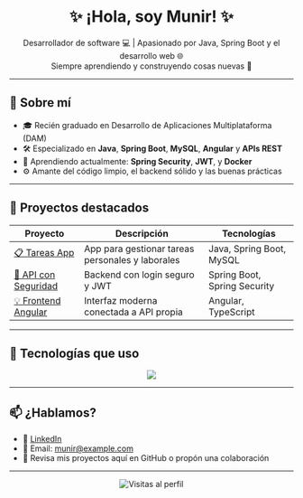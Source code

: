 <h1 align="center">✨ ¡Hola, soy Munir! ✨</h1>

<p align="center">
  Desarrollador de software 💻 | Apasionado por Java, Spring Boot y el desarrollo web 🌐  
  <br>
  Siempre aprendiendo y construyendo cosas nuevas 🚀
</p>

---

## 🧠 Sobre mí

- 🎓 Recién graduado en Desarrollo de Aplicaciones Multiplataforma (DAM)
- 🛠️ Especializado en **Java**, **Spring Boot**, **MySQL**, **Angular** y **APIs REST**
- 🌱 Aprendiendo actualmente: **Spring Security**, **JWT**, y **Docker**
- ⚙️ Amante del código limpio, el backend sólido y las buenas prácticas

---

## 🚀 Proyectos destacados

| Proyecto | Descripción | Tecnologías |
|---------|-------------|-------------|
| [📋 Tareas App](https://github.com/tuusuario/tareas-app) | App para gestionar tareas personales y laborales | Java, Spring Boot, MySQL |
| [🔐 API con Seguridad](https://github.com/tuusuario/api-jwt) | Backend con login seguro y JWT | Spring Boot, Spring Security |
| [💡 Frontend Angular](https://github.com/tuusuario/frontend-angular) | Interfaz moderna conectada a API propia | Angular, TypeScript |

---

## 🧰 Tecnologías que uso

<div align="center">
  <img src="https://skillicons.dev/icons?i=java,spring,angular,js,ts,mysql,git,docker,html,css" />
</div>

---

## 📫 ¿Hablamos?

- 💼 [LinkedIn](https://www.linkedin.com/in/tuusuario)
- 📧 Email: munir@example.com  
- 🐙 Revisa mis proyectos aquí en GitHub o propón una colaboración

---

<p align="center">
  <img src="https://komarev.com/ghpvc/?username=tuusuario&style=flat-square&color=blue" alt="Visitas al perfil"/>
</p>
